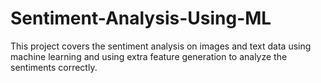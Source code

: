 # Sentiment-Analysis-Using-ML
This project covers the sentiment analysis on images and text data using machine learning and using extra feature generation to analyze the sentiments correctly.
